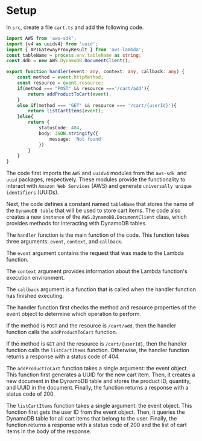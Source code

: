# Setup 

In `src`, create a file `cart.ts` and add the following code.

```ts
import AWS from 'aws-sdk';
import {v4 as uuidv4} from 'uuid';
import { APIGatewayProxyResult } from 'aws-lambda';
const tableName = process.env.tableName as string;
const ddb = new AWS.DynamoDB.DocumentClient();

export function handler(event: any, context: any, callback: any) {
    const method = event.httpMethod;
    const resource = event.resource;
    if(method === "POST" && resource ==='/cart/add'){
        return addProductToCart(event);
    }
    else if(method === "GET" && resource === '/cart/{userId}'){
        return listCartItems(event);
    }else{
        return {
            statusCode: 404,
            body: JSON.stringify({
                message: 'Not found'
            })
        }
    }
}
```

The code first imports the `AWS` and `uuidv4` modules from the `aws-sdk `and `uuid` packages, respectively. These modules provide the functionality to interact with `Amazon Web Services` (AWS) and generate `universally unique identifiers` (UUIDs).

Next, the code defines a constant named `tableName` that stores the name of the `DynamoDB table` that will be used to store cart items. The code also creates a new `instance` of the `AWS.DynamoDB.DocumentClient` class, which provides methods for interacting with DynamoDB tables.


The `handler` function is the main function of the code. This function takes three arguments: `event`, `context`, and `callback`. 

The `event` argument contains the request that was made to the Lambda function. 

The `context` argument provides information about the Lambda function's execution environment. 

The `callback` argument is a function that is called when the handler function has finished executing.

The handler function first checks the method and resource properties of the event object to determine which operation to perform. 

If the method is  `POST`   and the resource is `/cart/add`, then the handler function calls the `addProductToCart` function. 

If the method is `GET` and the resource is `/cart/{userId}`, then the handler function calls the `listCartItems` function. Otherwise, the handler function returns a response with a status code of 404.

The `addProductToCart` function takes a single argument: the event object. This function first generates a UUID for the new cart item. Then, it creates a new document in the DynamoDB table and stores the product ID, quantity, and UUID in the document. Finally, the function returns a response with a status code of 200.

The `listCartItems` function takes a single argument: the event object. This function first gets the user ID from the event object. Then, it queries the DynamoDB table for all cart items that belong to the user. Finally, the function returns a response with a status code of 200 and the list of cart items in the body of the response.
